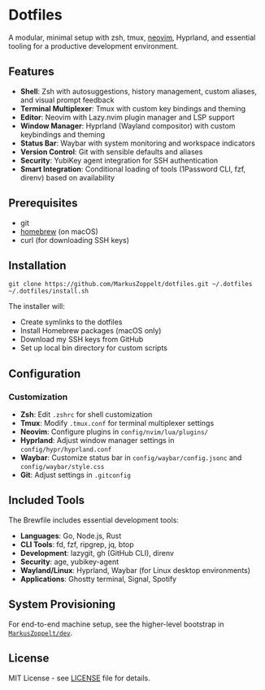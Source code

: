 # Dotfiles

A modular, minimal setup with zsh, tmux, [neovim](https://neovim.io), Hyprland, and essential tooling for a productive development environment.

## Features

- **Shell**: Zsh with autosuggestions, history management, custom aliases, and visual prompt feedback
- **Terminal Multiplexer**: Tmux with custom key bindings and theming
- **Editor**: Neovim with Lazy.nvim plugin manager and LSP support
- **Window Manager**: Hyprland (Wayland compositor) with custom keybindings and theming
- **Status Bar**: Waybar with system monitoring and workspace indicators
- **Version Control**: Git with sensible defaults and aliases
- **Security**: YubiKey agent integration for SSH authentication
- **Smart Integration**: Conditional loading of tools (1Password CLI, fzf, direnv) based on availability

## Prerequisites

- git
- [homebrew](https://brew.sh) (on macOS)
- curl (for downloading SSH keys)

## Installation

    git clone https://github.com/MarkusZoppelt/dotfiles.git ~/.dotfiles
    ~/.dotfiles/install.sh

The installer will:
- Create symlinks to the dotfiles
- Install Homebrew packages (macOS only)
- Download my SSH keys from GitHub
- Set up local bin directory for custom scripts

## Configuration

### Customization

- **Zsh**: Edit `.zshrc` for shell customization
- **Tmux**: Modify `.tmux.conf` for terminal multiplexer settings
- **Neovim**: Configure plugins in `config/nvim/lua/plugins/`
- **Hyprland**: Adjust window manager settings in `config/hypr/hyprland.conf`
- **Waybar**: Customize status bar in `config/waybar/config.jsonc` and `config/waybar/style.css`
- **Git**: Adjust settings in `.gitconfig`

## Included Tools

The Brewfile includes essential development tools:
- **Languages**: Go, Node.js, Rust
- **CLI Tools**: fd, fzf, ripgrep, jq, btop
- **Development**: lazygit, gh (GitHub CLI), direnv
- **Security**: age, yubikey-agent
- **Wayland/Linux**: Hyprland, Waybar (for Linux desktop environments)
- **Applications**: Ghostty terminal, Signal, Spotify

## System Provisioning

For end-to-end machine setup, see the higher-level bootstrap in [`MarkusZoppelt/dev`](https://github.com/MarkusZoppelt/dev).

## License

MIT License - see [LICENSE](LICENSE) file for details.
